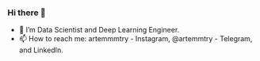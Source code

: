 ### Hi there 👋


- 🌱 I’m Data Scientist and Deep Learning Engineer.
- 📫 How to reach me: artemmmtry - Instagram, @artemmtry - Telegram, and LinkedIn. 
